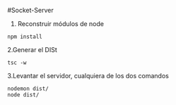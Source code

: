 #Socket-Server

1. Reconstruir módulos de node
```
npm install
```
2.Generar el DISt
```
tsc -w
```
3.Levantar el servidor, cualquiera de los dos comandos
```
nodemon dist/
node dist/
```